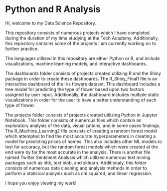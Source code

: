 # Python and R Analysis

Hi, welcome to my Data Science Repository. 

This repository consists of numerous projects which I have completed during the duration of my time studying at the Tech Academy. Additionally, this repository contains some of the projects I am currently working on to further practice.

The languages utilized in this repository are either Python or R, and include visualizations, machine learning models, and interactive dashboards. 

The dashboards folder consists of projects created utilizing R and the Shiny package in order to create these dashboards. The R_Shiny_Final1 file is an interactive dashboard of the Iris flowers dataset. This dashboard includes a tree model for predicting the type of flower based upon two factors assigned by user input. Additionally, the dashboard includes multiple static visualizations in order for the user to have a better understanding of each type of flower.

The projects folder consists of projects created utilizing Python in Jupyter Notebook. This folder consists of numerous files which contain an exploratory analysis of the data, visualizations, and in some cases findings. The R_Machine_Learning2 file consists of creating a random forest model which attempted to find the most accurate hyperparameters in creating a model for predicting prices of homes. This also includes other ML models to test for accuracy, but the random forest models which were created at the end were by far the most accurate in the analysis. There is another file named Twitter Sentiment Analysis which utilized numerous text mining packages such as nltk, text blob, and sklearn. Additionaly, this folder consists of numerous data cleaning and analysis methods in order to perform a statisical analysis such as chi squared, and linear regression.

I hope you enjoy viewing my work!

